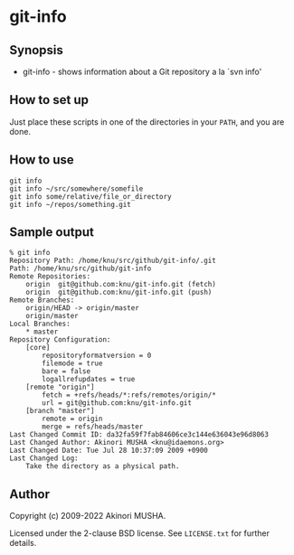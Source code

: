 git-info
========

Synopsis
--------

* git-info - shows information about a Git repository a la `svn info'

How to set up
-------------

Just place these scripts in one of the directories in your `PATH`, and
you are done.

How to use
----------

	git info
	git info ~/src/somewhere/somefile
	git info some/relative/file_or_directory
	git info ~/repos/something.git

Sample output
-------------

	% git info
	Repository Path: /home/knu/src/github/git-info/.git
	Path: /home/knu/src/github/git-info
	Remote Repositories:
		origin	git@github.com:knu/git-info.git (fetch)
		origin	git@github.com:knu/git-info.git (push)
	Remote Branches:
		origin/HEAD -> origin/master
		origin/master
	Local Branches:
		* master
	Repository Configuration:
		[core]
			repositoryformatversion = 0
			filemode = true
			bare = false
			logallrefupdates = true
		[remote "origin"]
			fetch = +refs/heads/*:refs/remotes/origin/*
			url = git@github.com:knu/git-info.git
		[branch "master"]
			remote = origin
			merge = refs/heads/master
	Last Changed Commit ID: da32fa59f7fab84606ce3c144e636043e96d8063
	Last Changed Author: Akinori MUSHA <knu@idaemons.org>
	Last Changed Date: Tue Jul 28 10:37:09 2009 +0900
	Last Changed Log:
		Take the directory as a physical path.

Author
------

Copyright (c) 2009-2022 Akinori MUSHA.

Licensed under the 2-clause BSD license.  See `LICENSE.txt` for
further details.
